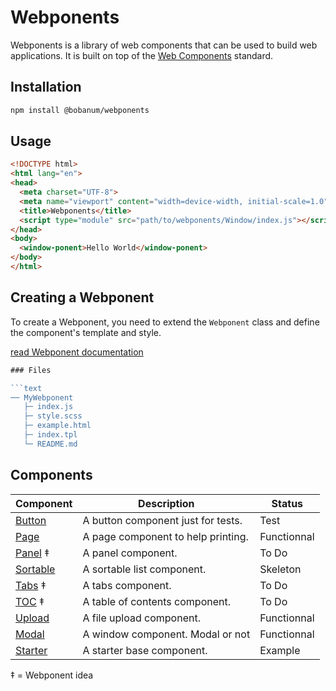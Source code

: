 # Webponents

Webponents is a library of web components that can be used to build web applications. It is built on top of the [Web Components](https://developer.mozilla.org/en-US/docs/Web/Web_Components) standard.

## Installation

```bash
npm install @bobanum/webponents
```

## Usage

```html
<!DOCTYPE html>
<html lang="en">
<head>
  <meta charset="UTF-8">
  <meta name="viewport" content="width=device-width, initial-scale=1.0">
  <title>Webponents</title>
  <script type="module" src="path/to/webponents/Window/index.js"></script>
</head>
<body>
  <window-ponent>Hello World</window-ponent>
</body>
</html>
```

## Creating a Webponent

To create a Webponent, you need to extend the `Webponent` class and define the component's template and style.

[read Webponent documentation](WEBPONENT.md)

```javascript
### Files

```text
── MyWebponent
   ├─ index.js
   ├─ style.scss
   ├─ example.html
   ├─ index.tpl
   └─ README.md
```

## Components

| Component                      | Description                        | Status      |
| ------------------------------ | ---------------------------------- | ----------- |
| [Button](Button/README.md)     | A button component just for tests. | Test        |
| [Page](Page/README.md)         | A page component to help printing. | Functionnal |
| [Panel](Panel/README.md) ‡     | A panel component.                 | To Do       |
| [Sortable](Sortable/README.md) | A sortable list component.         | Skeleton    |
| [Tabs](Tabs/README.md) ‡       | A tabs component.                  | To Do       |
| [TOC](TOC/README.md) ‡         | A table of contents component.     | To Do       |
| [Upload](Upload/README.md)     | A file upload component.           | Functionnal |
| [Modal](Modal/README.md)       | A window component. Modal or not   | Functionnal |
| [Starter](Starter/README.md)   | A starter base component.          | Example     |

‡ = Webponent idea
